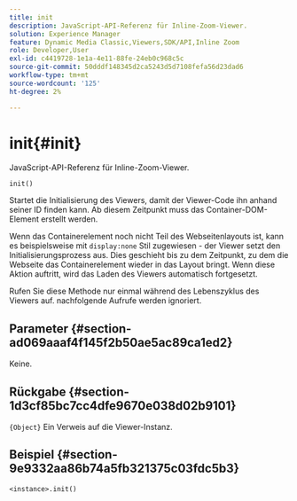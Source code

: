 ```yaml
---
title: init
description: JavaScript-API-Referenz für Inline-Zoom-Viewer.
solution: Experience Manager
feature: Dynamic Media Classic,Viewers,SDK/API,Inline Zoom
role: Developer,User
exl-id: c4419728-1e1a-4e11-88fe-24eb0c968c5c
source-git-commit: 50dddf148345d2ca5243d5d7108fefa56d23dad6
workflow-type: tm+mt
source-wordcount: '125'
ht-degree: 2%

---
```


# init{#init}

JavaScript-API-Referenz für Inline-Zoom-Viewer.

`init()`

Startet die Initialisierung des Viewers, damit der Viewer-Code ihn anhand seiner ID finden kann. Ab diesem Zeitpunkt muss das Container-DOM-Element erstellt werden.

Wenn das Containerelement noch nicht Teil des Webseitenlayouts ist, kann es beispielsweise mit `display:none` Stil zugewiesen - der Viewer setzt den Initialisierungsprozess aus. Dies geschieht bis zu dem Zeitpunkt, zu dem die Webseite das Containerelement wieder in das Layout bringt. Wenn diese Aktion auftritt, wird das Laden des Viewers automatisch fortgesetzt.

Rufen Sie diese Methode nur einmal während des Lebenszyklus des Viewers auf. nachfolgende Aufrufe werden ignoriert.

## Parameter {#section-ad069aaaf4f145f2b50ae5ac89ca1ed2}

Keine.

## Rückgabe {#section-1d3cf85bc7cc4dfe9670e038d02b9101}

`{Object}` Ein Verweis auf die Viewer-Instanz.

## Beispiel {#section-9e9332aa86b74a5fb321375c03fdc5b3}

```
<instance>.init()
```
